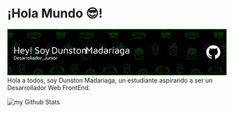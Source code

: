 # ¡Hola Mundo 😎!

![Banner Pogo182028](github-header-image.png)
Hola a todos, soy Dunston Madariaga, un estudiante aspirando a ser un Desarrollador Web FrontEnd.

<img align="center" src="https://github-readme-stats.vercel.app/api?username=Pogo182028&include_all_commits=true&count_private=true&show_icons=true&line_height=20&title_color=2B5BBD&icon_color=1124BB&text_color=A1A1A1&bg_color=0,000000,130F40" alt="my Github Stats"/>
